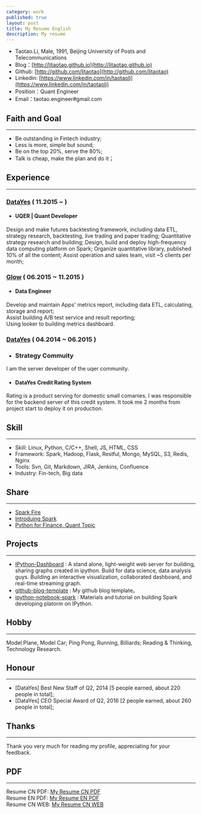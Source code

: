 ```yaml
---
category: work
published: true
layout: post
title: My Resume English
description: My resume
---
```


>
- Taotao.Li, Male, 1991, Beijing University of Posts and Telecommunications
- Blog：[http://litaotao.github.io](http://litaotao.github.io)
- Github: [http://github.com/litaotao](http://github.com/litaotao)
- Linkedin: [https://www.linkedin.com/in/taotaoli](https://www.linkedin.com/in/taotaoli)
- Position：Quant Engineer
- Email：taotao.engineer#gmail.com


Faith and Goal
---  
---

- Be outstanding in Fintech industry;
- Less is more, simple but sound;
- Be on the top 20%, serve the 80%;
- Talk is cheap, make the plan and do it；


Experience
---  
---

### [DataYes](http://www.datayes.com/#/home) ( 11.2015 ~ )

- #### UQER | Quant Developer
>
Design and make futures backtesting framework, including data ETL, strategy research, backtesting, live trading and paper trading;
Quantitative strategy research and building;
Design, build and deploy high-frequency data computing platform on Spark;
Organize quantitative library, published 10% of all the content;
Assist operation and sales team, visit ~5 clients per month;


### [Glow](http://www.glowing.com/) ( 06.2015 ~ 11.2015 )

- #### Data Engineer
>
Develop and maintain Apps' metrics report, including data ETL, calculating, storage and report;   
Assist building A/B test service and result reporting;   
Using looker to building metrics dashboard.


### [DataYes](http://www.datayes.com/#/home) ( 04.2014 ~ 06.2015 )

- ### Strategy Commuity
>
I am the server developer of the uqer community.    


- #### DataYes Credit Rating System
>
Rating is a product serving for domestic small comanies. I was responsible for the backend server of this credit system. It took me 2 months from project start to deploy it on production.

Skill
---  
---

- Skill: Linux, Python, C/C++, Shell, JS, HTML, CSS
- Framework: Spark, Hadoop, Flask, Restful, Mongo, MySQL, S3, Redis, Nginx
- Tools: Svn, Git, Markdown, JIRA, Jenkins, Confluence
- Industry: Fin-tech, Big data

Share
---  
---
- [Spark Fire](../files/spark-fire.ppt)
- [Introduing Spark](http://litaotao.github.io/files/introduing_spark.pdf)
- [Python for Finance, Quant Topic](http://litaotao.github.io/files/python-quant-uqer.pdf)


Projects
---  
---
- [IPython-Dashboard](https://github.com/litaotao/IPython-Dashboard) : A stand alone, light-weight web server for building, sharing graphs created in ipython. Build for data science, data analysis guys. Building an interactive visualization, collaborated dashboard, and real-time streaming graph.
- [github-blog-template](https://github.com/litaotao/github-blog-template) : My github blog template。
- [ipython-notebook-spark](https://github.com/litaotao/ipython-notebook-spark) : Materials and tutorial on building Spark developing platorm on IPython.


Hobby
---  
---
Model Plane, Model Car; Ping Pong, Running, Billiards; Reading & Thinking, Technology Research.


Honour
---  
---  
- [DataYes] Best New Staff of Q2, 2014 [5 people earned, about 220 people in total];
- [DataYes] CEO Special Award of Q2, 2016 [2 people earned, about 260 people in total];


Thanks
---  
---

Thank you very much for reading my profile, appreciating for your feedback.


PDF
---  
---

Resume CN PDF: [My Resume CN PDF](../files/litaotao-quant-cn.pdf)    
Resume EN PDF: [My Resume EN PDF](../files/litaotao-quant-en.pdf)     
Resume CN WEB: [My Resume CN WEB](../resume)
